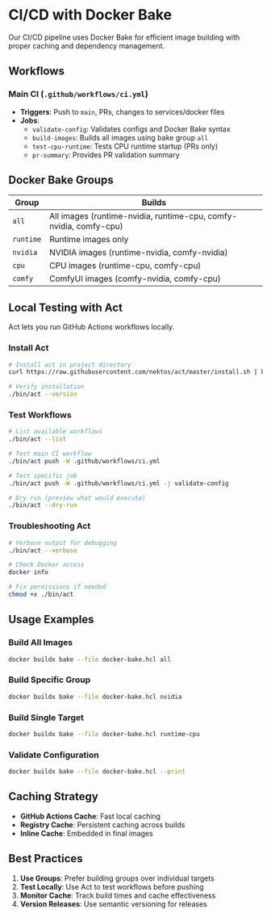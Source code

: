 # CI/CD with Docker Bake

Our CI/CD pipeline uses Docker Bake for efficient image building with proper caching and dependency management.

## Workflows

### Main CI (`.github/workflows/ci.yml`)
- **Triggers**: Push to `main`, PRs, changes to services/docker files
- **Jobs**: 
  - `validate-config`: Validates configs and Docker Bake syntax
  - `build-images`: Builds all images using bake group `all`
  - `test-cpu-runtime`: Tests CPU runtime startup (PRs only)
  - `pr-summary`: Provides PR validation summary

## Docker Bake Groups

| Group | Builds |
|-------|--------|
| `all` | All images (runtime-nvidia, runtime-cpu, comfy-nvidia, comfy-cpu) |
| `runtime` | Runtime images only |
| `nvidia` | NVIDIA images (runtime-nvidia, comfy-nvidia) |
| `cpu` | CPU images (runtime-cpu, comfy-cpu) |
| `comfy` | ComfyUI images (comfy-nvidia, comfy-cpu) |

## Local Testing with Act

Act lets you run GitHub Actions workflows locally.

### Install Act
```bash
# Install act in project directory
curl https://raw.githubusercontent.com/nektos/act/master/install.sh | bash

# Verify installation
./bin/act --version
```

### Test Workflows
```bash
# List available workflows
./bin/act --list

# Test main CI workflow
./bin/act push -W .github/workflows/ci.yml

# Test specific job
./bin/act push -W .github/workflows/ci.yml -j validate-config

# Dry run (preview what would execute)
./bin/act --dry-run
```

### Troubleshooting Act
```bash
# Verbose output for debugging
./bin/act --verbose

# Check Docker access
docker info

# Fix permissions if needed
chmod +x ./bin/act
```

## Usage Examples

### Build All Images
```bash
docker buildx bake --file docker-bake.hcl all
```

### Build Specific Group
```bash
docker buildx bake --file docker-bake.hcl nvidia
```

### Build Single Target
```bash
docker buildx bake --file docker-bake.hcl runtime-cpu
```

### Validate Configuration
```bash
docker buildx bake --file docker-bake.hcl --print
```

## Caching Strategy

- **GitHub Actions Cache**: Fast local caching
- **Registry Cache**: Persistent caching across builds
- **Inline Cache**: Embedded in final images

## Best Practices

1. **Use Groups**: Prefer building groups over individual targets
2. **Test Locally**: Use Act to test workflows before pushing
3. **Monitor Cache**: Track build times and cache effectiveness
4. **Version Releases**: Use semantic versioning for releases
